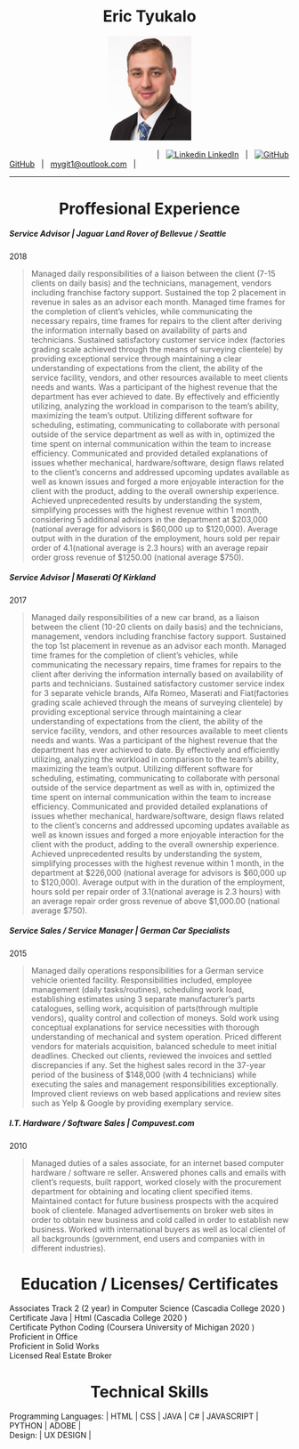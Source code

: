  <h1 align="center"> Eric Tyukalo </h1>
 <p align="center"> <img src="https://github.com/tyukie2/Resume/blob/main/profile.jpg" alt="Profile Picture" width="150"> </p>
 
 &emsp;  &emsp;  &emsp;  &emsp;  &emsp;  &emsp;  &emsp;  &emsp;  &emsp;  &emsp;  &emsp;  &emsp;  &emsp;  &emsp;  &emsp;| &nbsp; [![Linkedin](https://i.stack.imgur.com/gVE0j.png) LinkedIn](https://www.linkedin.com/in/eric-tyukalo-b046981a6/) &nbsp; 
 | &nbsp; [![GitHub](https://i.stack.imgur.com/tskMh.png) GitHub](https://github.com/) &nbsp; | &nbsp;
 mygit1@outlook.com &nbsp; |
 
 ---
 <h1 align="center"> Proffesional Experience </h4>

##### Service Advisor  | Jaguar Land Rover of Bellevue / Seattle
2018
> Managed daily responsibilities of a liaison between the client (7-15 clients on daily basis) and the technicians, management, vendors including franchise factory support. Sustained the top 2 placement in revenue in sales as an advisor each month. Managed time frames for the completion of client’s vehicles, while communicating the necessary repairs, time frames for repairs to the client after deriving the information internally based on availability of parts and technicians. Sustained satisfactory customer service index (factories grading scale achieved through the means of surveying clientele) by providing exceptional service through maintaining a clear understanding of expectations from the client, the ability of the service facility, vendors, and other resources available to meet clients needs and wants. Was a participant of the highest revenue that the department has ever achieved to date. By effectively and efficiently utilizing, analyzing the workload in comparison to the team’s ability, maximizing the team’s output. Utilizing different software for scheduling, estimating, communicating to collaborate with personal outside of the service department as well as with in, optimized the time spent on internal communication within the team to increase efficiency. Communicated and provided detailed explanations of issues whether mechanical, hardware/software, design flaws related to the client’s concerns and addressed upcoming updates available as well as known issues and forged a more enjoyable interaction for the client with the product, adding to the overall ownership experience. Achieved unprecedented results by understanding the system, simplifying processes with the highest revenue within 1 month, considering 5 additional advisors in the department at $203,000 (national average for advisors is $60,000 up to $120,000). Average output with in the duration of the employment, hours sold per repair order of 4.1(national average is 2.3 hours) with an average repair order gross revenue of $1250.00 (national average $750).

##### Service Advisor | Maserati Of Kirkland
2017
> Managed daily responsibilities of a new car brand, as a liaison between the client (10-20 clients on daily basis) and the technicians, management, vendors including franchise factory support. Sustained the top 1st placement in revenue as an advisor each month. Managed time frames for the completion of client’s vehicles, while communicating the necessary repairs, time frames for repairs to the client after deriving the information internally based on availability of parts and technicians. Sustained satisfactory customer service index for 3 separate vehicle brands, Alfa Romeo, Maserati and Fiat(factories grading scale achieved through the means of surveying clientele) by providing exceptional service through maintaining a clear understanding of expectations from the client, the ability of the service facility, vendors, and other resources available to meet clients needs and wants. Was a participant of the highest revenue that the department has ever achieved to date. By effectively and efficiently utilizing, analyzing the workload in comparison to the team’s ability, maximizing the team’s output. Utilizing different software for scheduling, estimating, communicating to collaborate with personal outside of the service department as well as with in, optimized the time spent on internal communication within the team to increase efficiency. Communicated and provided detailed explanations of issues whether mechanical, hardware/software, design flaws related to the client’s concerns and addressed upcoming updates available as well as known issues and forged a more enjoyable interaction for the client with the product, adding to the overall ownership experience. Achieved unprecedented results by understanding the system, simplifying processes with the highest revenue within 1 month,  in the department at $226,000 (national average for advisors is $60,000 up to $120,000). Average output with in the duration of the employment, hours sold per repair order of 3.1(national average is 2.3 hours) with an average repair order gross revenue of above $1,000.00 (national average $750).

##### Service Sales /  Service Manager | German Car Specialists
2015
>Managed daily operations responsibilities for a German service vehicle oriented facility. Responsibilities included, employee management (daily tasks/routines), scheduling work load, establishing estimates using 3 separate manufacturer’s parts catalogues, selling work, acquisition of parts(through multiple vendors), quality control and collection of moneys. Sold work using conceptual explanations for service necessities with thorough understanding of mechanical and system operation. Priced different vendors for materials acquisition, balanced schedule to meet initial deadlines. Checked out clients, reviewed the invoices and settled discrepancies if any. Set the highest sales record in the 37-year period of the business of $148,000 (with 4 technicians) while executing the sales and management responsibilities exceptionally. Improved client reviews on web based applications and review sites such as Yelp & Google by providing exemplary service.

##### I.T. Hardware / Software Sales | Compuvest.com
2010
>Managed duties of a sales associate, for an internet based computer hardware / software re seller. Answered phones calls and emails with client’s requests, built rapport, worked closely with the procurement department for obtaining and locating client specified items. Maintained contact for future business prospects with the acquired book of clientele. Managed advertisements on broker web sites in order to obtain new business and cold called in order to establish new business. Worked with international buyers as well as local clientel of all backgrounds (government, end users and companies with in different industries).

<h1 align="center"> Education / Licenses/ Certificates </h1>

Associates Track 2 (2 year) in Computer Science (Cascadia College 2020 )<br>
Certificate Java | Html (Cascadia College 2020 )<br>
Certificate Python Coding (Coursera University of Michigan 2020 )<br>
Proficient in Office <br>
Proficient in Solid Works <br>
Licensed Real Estate Broker <br>

<h1 align="center"> Technical Skills </h1>
Programming Languages: | HTML | CSS | JAVA | C# | JAVASCRIPT | PYTHON | ADOBE | <br>
Design: | UX DESIGN |
